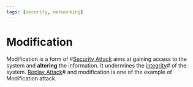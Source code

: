 ```yaml
---
tags: [security, networking]
---
```


# Modification

Modification is a form of #[Security Attack](202209261358.md) aims at gaining
access to the system and **altering** the information. It undermines the
[integrity](202209261050.md)# of the system. [Replay Attack](202209262121.md)#
and modification is one of the example of Modification attack.
